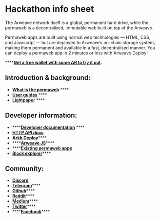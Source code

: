 # Hackathon info sheet

The Arweave network itself is a global, permanent hard drive, while the permaweb is a decentralised, immutable web built on top of the Arweave.

Permaweb apps are built using normal web technologies — HTML, CSS, and Javascript — but are deployed to Arweave’s on-chain storage system, making them permanent and available in a fast, decentralised manner. You can deploy a permaweb app in 2 minutes or less with Arweave Deploy!  


\*\*\*\*[**Get a free wallet with some AR to try it out**](http://tokens.arweave.org)**.**

## **Introduction & background:**

* [**What is the permaweb**](https://medium.com/arweave-updates/welcome-to-the-permaweb-ce0e6c73ddfb) ****
* [**User guides**](https://docs.arweave.org/info/) ****
* [**Lightpaper**](https://www.arweave.org/technology.html)  ****

## **Developer information:**

* \*\*\*\*[**Developer documentation**](%20https://docs.arweave.org/developers/) ****
* [**HTTP API docs** ](https://docs.arweave.org/developers/server/http-api)
* [**Arkb Deploy**](https://github.com/textury/arkb)\*\*\*\*
* \*\*\*\*[**Arweave JS**](https://github.com/ArweaveTeam/arweave-js)\*\*\*\*
* \*\*\*\*[**Existing permaweb apps**](http://arweaveapps.com)
* [**Block explorer**](http://viewblock.io/arweave)\*\*\*\*

## **Community:**

* [**Discord**](https://discordapp.com/invite/DjAFMJc)
* [**Telegram**](https://t.me/arweave)\*\*\*\*
* [**Github**](https://github.com/arweaveteam)\*\*\*\*
* [**Reddit**](https://www.reddit.com/r/Arweave/)\*\*\*\*
* [**Medium**](https://medium.com/@arweave)\*\*\*\*
* [**Twitter**](https://twitter.com/arweaveteam)\*\*\*\*
* \*\*\*\*[**Facebook**](https://www.facebook.com/ArweaveTeam/)\*\*\*\*

